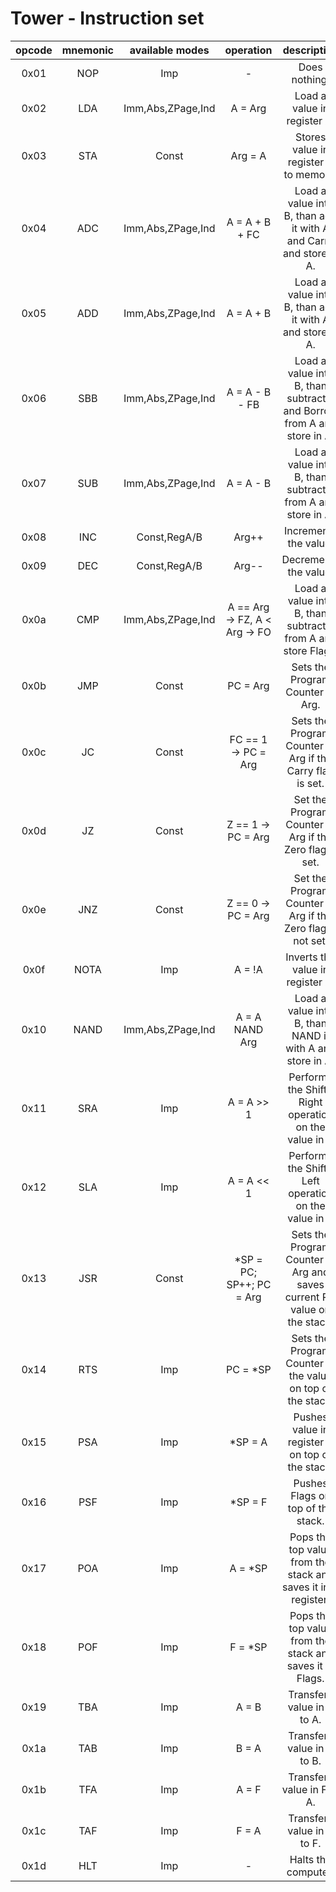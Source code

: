# Tower - Instruction set

| opcode | mnemonic |  available modes  |           operation           |                               description                                |
| :----: | :------: | :---------------: | :---------------------------: | :----------------------------------------------------------------------: |
|  0x01  |   NOP    |        Imp        |               -               |                              Does nothing.                               |
|  0x02  |   LDA    | Imm,Abs,ZPage,Ind |            A = Arg            |                       Load a value in register A.                        |
|  0x03  |   STA    |       Const       |            Arg = A            |                  Stores value in register A to memory.                   |
|  0x04  |   ADC    | Imm,Abs,ZPage,Ind |        A = A + B + FC         |    Load a value into B, than add it with A and Carry and store in A.     |
|  0x05  |   ADD    | Imm,Abs,ZPage,Ind |           A = A + B           |         Load a value into B, than add it with A and store in A.          |
|  0x06  |   SBB    | Imm,Abs,ZPage,Ind |        A = A - B - FB         | Load a value into B, than subtract it and Borrow from A and store in A.  |
|  0x07  |   SUB    | Imm,Abs,ZPage,Ind |           A = A - B           |       Load a value into B, than subtract it from A and store in A.       |
|  0x08  |   INC    |   Const,RegA/B    |             Arg++             |                          Increments the value.                           |
|  0x09  |   DEC    |   Const,RegA/B    |             Arg--             |                          Decrements the value.                           |
|  0x0a  |   CMP    | Imm,Abs,ZPage,Ind | A == Arg -> FZ, A < Arg -> FO |      Load a value into B, than subtract it from A and store Flags.       |
|  0x0b  |   JMP    |       Const       |           PC = Arg            |                     Sets the Program Counter to Arg.                     |
|  0x0c  |    JC    |       Const       |      FC == 1 -> PC = Arg      |        Sets the Program Counter to Arg if the Carry flag is set.         |
|  0x0d  |    JZ    |       Const       |      Z == 1 -> PC = Arg       |         Set the Program Counter to Arg if the Zero flag is set.          |
|  0x0e  |   JNZ    |       Const       |      Z == 0 -> PC = Arg       |       Set the Program Counter to Arg if the Zero flag is not set.        |
|  0x0f  |   NOTA   |        Imp        |            A = !A             |                     Inverts the value in register A.                     |
|  0x10  |   NAND   | Imm,Abs,ZPage,Ind |        A = A NAND Arg         |         Load a value into B, than NAND it with A and store in A.         |
|  0x11  |   SRA    |        Imp        |          A = A >> 1           |           Performs the Shift-Right operation on the value in A           |
|  0x12  |   SLA    |        Imp        |          A = A << 1           |           Performs the Shift-Left operation on the value in A            |
|  0x13  |   JSR    |       Const       |   \*SP = PC; SP++; PC = Arg   | Sets the Program Counter to Arg and saves current PC value on the stack. |
|  0x14  |   RTS    |        Imp        |           PC = \*SP           |        Sets the Program Counter to the value on top of the stack.        |
|  0x15  |   PSA    |        Imp        |           \*SP = A            |             Pushes value in register A on top of the stack.              |
|  0x16  |   PSF    |        Imp        |           \*SP = F            |                    Pushes Flags on top of the stack.                     |
|  0x17  |   POA    |        Imp        |           A = \*SP            |      Pops the top value from the stack and saves it in A register.       |
|  0x18  |   POF    |        Imp        |           F = \*SP            |         Pops the top value from the stack and saves it in Flags.         |
|  0x19  |   TBA    |        Imp        |             A = B             |                        Transfers value in B to A.                        |
|  0x1a  |   TAB    |        Imp        |             B = A             |                        Transfers value in A to B.                        |
|  0x1b  |   TFA    |        Imp        |             A = F             |                        Transfers value in F to A.                        |
|  0x1c  |   TAF    |        Imp        |             F = A             |                        Transfers value in A to F.                        |
|  0x1d  |   HLT    |        Imp        |               -               |                           Halts the computer.                            |
